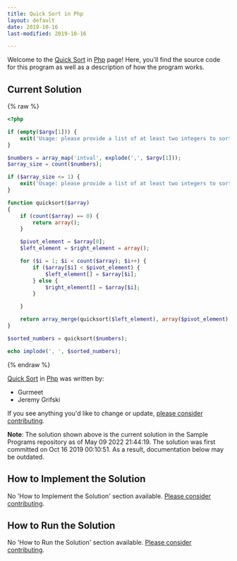 ```yaml
---
title: Quick Sort in Php
layout: default
date: 2019-10-16
last-modified: 2019-10-16

---
```


Welcome to the [Quick Sort](https://sampleprograms.io/projects/quick-sort) in [Php](https://sampleprograms.io/languages/php) page! Here, you'll find the source code for this program as well as a description of how the program works.

## Current Solution

{% raw %}

```php
<?php

if (empty($argv[1])) {
    exit('Usage: please provide a list of at least two integers to sort in the format "1, 2, 3, 4, 5"');
}

$numbers = array_map('intval', explode(',', $argv[1]));
$array_size = count($numbers);

if ($array_size <= 1) {
    exit('Usage: please provide a list of at least two integers to sort in the format "1, 2, 3, 4, 5"');
}

function quicksort($array)
{
    if (count($array) == 0) {
        return array();
    }

    $pivot_element = $array[0];
    $left_element = $right_element = array();

    for ($i = 1; $i < count($array); $i++) {
        if ($array[$i] < $pivot_element) {
            $left_element[] = $array[$i];
        } else {
            $right_element[] = $array[$i];
        }

    }

    return array_merge(quicksort($left_element), array($pivot_element), quicksort($right_element));
}

$sorted_numbers = quicksort($numbers);

echo implode(', ', $sorted_numbers);
```

{% endraw %}

[Quick Sort](https://sampleprograms.io/projects/quick-sort) in [Php](https://sampleprograms.io/languages/php) was written by:

- Gurmeet
- Jeremy Grifski

If you see anything you'd like to change or update, [please consider contributing](https://github.com/TheRenegadeCoder/sample-programs).

**Note**: The solution shown above is the current solution in the Sample Programs repository as of May 09 2022 21:44:19. The solution was first committed on Oct 16 2019 00:10:51. As a result, documentation below may be outdated.

## How to Implement the Solution

No 'How to Implement the Solution' section available. [Please consider contributing](https://github.com/TheRenegadeCoder/sample-programs-website).

## How to Run the Solution

No 'How to Run the Solution' section available. [Please consider contributing](https://github.com/TheRenegadeCoder/sample-programs-website).
